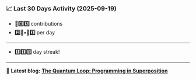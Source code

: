 <!--START_STATS-->
### 📈 Last 30 Days Activity (2025-09-19)  
- **🎱6️⃣5️⃣** contributions  
- **2️⃣🎱•🎱3️⃣** per day
---
- **1️⃣1️⃣1️⃣** day streak!
---
📝 **Latest blog:** [**The Quantum Loop: Programming in Superposition**](https://andriak.com/blog/quantum-loop)
<!--END_STATS-->
